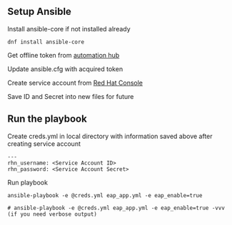 ## Setup Ansible

Install ansible-core if not installed already

```
dnf install ansible-core
```

Get offline token from [automation hub](https://console.redhat.com/ansible/automation-hub/token)

Update ansible.cfg with acquired token

Create service account from [Red Hat Console](https://console.redhat.com/application-services/service-accounts)

Save ID and Secret into new files for future

## Run the playbook

Create creds.yml in local directory with information saved above after creating service account

```
---
rhn_username: <Service Account ID>  
rhn_password: <Service Account Secret>
```

Run playbook

```
ansible-playbook -e @creds.yml eap_app.yml -e eap_enable=true 

# ansible-playbook -e @creds.yml eap_app.yml -e eap_enable=true -vvv (if you need verbose output)
```
